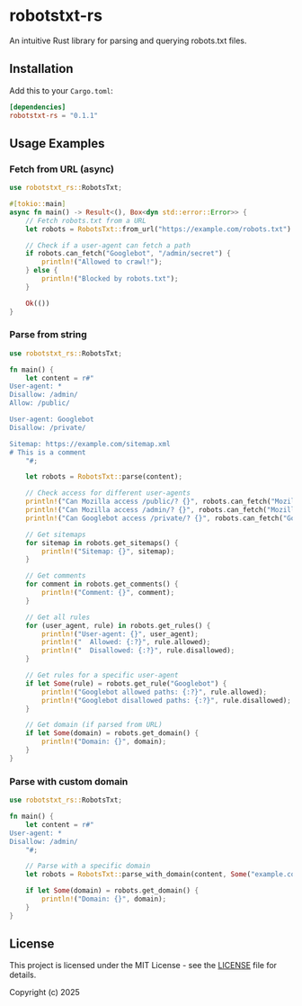 # robotstxt-rs

An intuitive Rust library for parsing and querying robots.txt files.

## Installation

Add this to your `Cargo.toml`:

```toml
[dependencies]
robotstxt-rs = "0.1.1"
```

## Usage Examples

### Fetch from URL (async)

```rust
use robotstxt_rs::RobotsTxt;

#[tokio::main]
async fn main() -> Result<(), Box<dyn std::error::Error>> {
    // Fetch robots.txt from a URL
    let robots = RobotsTxt::from_url("https://example.com/robots.txt").await?;

    // Check if a user-agent can fetch a path
    if robots.can_fetch("Googlebot", "/admin/secret") {
        println!("Allowed to crawl!");
    } else {
        println!("Blocked by robots.txt");
    }

    Ok(())
}
```

### Parse from string

```rust
use robotstxt_rs::RobotsTxt;

fn main() {
    let content = r#"
User-agent: *
Disallow: /admin/
Allow: /public/

User-agent: Googlebot
Disallow: /private/

Sitemap: https://example.com/sitemap.xml
# This is a comment
    "#;

    let robots = RobotsTxt::parse(content);

    // Check access for different user-agents
    println!("Can Mozilla access /public/? {}", robots.can_fetch("Mozilla", "/public/page.html"));
    println!("Can Mozilla access /admin/? {}", robots.can_fetch("Mozilla", "/admin/panel"));
    println!("Can Googlebot access /private/? {}", robots.can_fetch("Googlebot", "/private/data"));

    // Get sitemaps
    for sitemap in robots.get_sitemaps() {
        println!("Sitemap: {}", sitemap);
    }

    // Get comments
    for comment in robots.get_comments() {
        println!("Comment: {}", comment);
    }

    // Get all rules
    for (user_agent, rule) in robots.get_rules() {
        println!("User-agent: {}", user_agent);
        println!("  Allowed: {:?}", rule.allowed);
        println!("  Disallowed: {:?}", rule.disallowed);
    }

    // Get rules for a specific user-agent
    if let Some(rule) = robots.get_rule("Googlebot") {
        println!("Googlebot allowed paths: {:?}", rule.allowed);
        println!("Googlebot disallowed paths: {:?}", rule.disallowed);
    }

    // Get domain (if parsed from URL)
    if let Some(domain) = robots.get_domain() {
        println!("Domain: {}", domain);
    }
}
```

### Parse with custom domain

```rust
use robotstxt_rs::RobotsTxt;

fn main() {
    let content = r#"
User-agent: *
Disallow: /admin/
    "#;

    // Parse with a specific domain
    let robots = RobotsTxt::parse_with_domain(content, Some("example.com".to_string()));

    if let Some(domain) = robots.get_domain() {
        println!("Domain: {}", domain);
    }
}
```

## License

This project is licensed under the MIT License - see the [LICENSE](LICENSE) file for details.

Copyright (c) 2025
